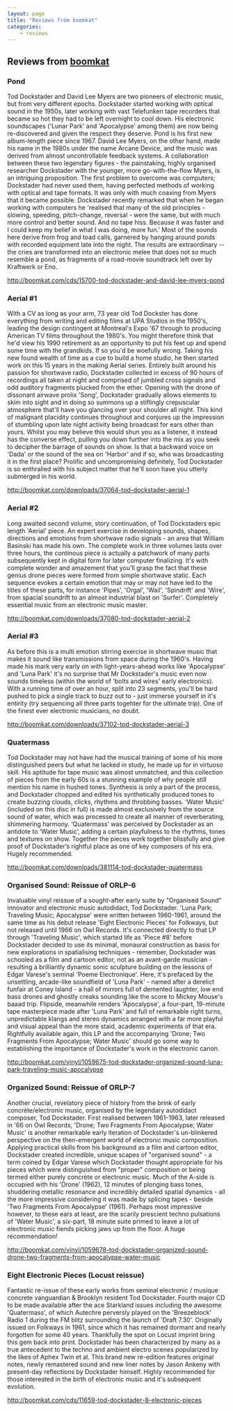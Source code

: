 ```yaml
---
layout: page
title: "Reviews from boomkat"
categories:
    - reviews
---
```


## Reviews from [boomkat](http://boomkat.com)

### Pond

Tod Dockstader and David Lee Myers are two pioneers of electronic music, but from very different epochs. Dockstader started working with optical sound in the 1950s, later working with vast Telefunken tape recorders that became so hot they had to be left overnight to cool down. His electronic soundscapes ('Lunar Park' and 'Apocalypse' among them) are now being re-discovered and given the respect they deserve. Pond is his first new album-length piece since 1967. David Lee Myers, on the other hand, made his name in the 1980s under the name Arcane Device, and the music was derived from almost uncontrollable feedback systems. A collaboration between these two legendary figures - the painstaking, highly organised researcher Dockstader with the younger, more go-with-the-flow Myers, is an intriguing proposition. The first problem to overcome was computers; Dockstader had never used them, having perfected methods of working with optical and tape formats. It was only with much coaxing from Myers that it became possible. Dockstader recently remarked that when he began working with computers he 'realised that many of the old principles - slowing, speeding, pitch-change, reversal - were the same, but with much more control and better sound. And no tape hiss. Because it was faster and I could keep my belief in what I was doing, more fun.' Most of the sounds here derive from frog and toad calls, garnered by hanging around ponds with recorded equipment late into the night. The results are extraordinary -- the cries are transformed into an electronic melee that does not so much resemble a pond, as fragments of a road-movie soundtrack left over by Kraftwerk or Eno.

http://boomkat.com/cds/15700-tod-dockstader-and-david-lee-myers-pond


### Aerial #1

With a CV as long as your arm, 73 year old Tod Dockster has done everything from writing and editing films at UPA Studios in the 1950's, leading the design contingent at Montreal's Expo '67 through to producing American TV films throughout the 1980's. You might therefore think that he'd view his 1990 retirement as an opportunity to put his feet up and spend some time with the grandkids. If so you'd be woefully wrong. Taking his new found wealth of time as a cue to build a home studio, he then started work on this 15 years in the making Aerial series. Entirely built around his passion for shortwave radio, Dockstader collected in excess of 90 hours of recordings all taken at night and comprised of jumbled cross signals and odd auditory fragments plucked from the ether. Opening with the drone of dissonant airwave prolix 'Song', Dockstader gradually allows elements to skim into sight and in doing so summons up a stiflingly crepuscular atmosphere that'll have you glancing over your shoulder all night. This kind of malignant placidity continues throughout and conjures up the impression of stumbling upon late night activity being broadcast for ears other than yours. Whilst you may believe this would shun you as a listener, it instead has the converse effect, pulling you down further into the mix as you seek to decipher the barrage of sounds on show. Is that a backward voice on 'Dada' or the sound of the sea on 'Harbor' and if so, who was broadcasting it in the first place? Prolific and uncompromising definitely, Tod Dockstader is so enthralled with his subject matter that he'll soon have you utterly submerged in his world.

http://boomkat.com/downloads/37064-tod-dockstader-aerial-1

### Aerial #2

Long awaited second volume, story continuation, of Tod Dockstaders epic length 'Aerial' piece. An expert exercise in developing sounds, shapes, directions and emotions from shortwave radio signals - an area that William Basinski has made his own. The complete work in three volumes lasts over three hours, the continous piece is actually a patchwork of many parts subsequently kept in digital form for later computer finalizing. It's with complete wonder and amazement that you'll grasp the fact that these genius drone pieces were formed from simple shortwave static. Each sequence evokes a certain emotion that may or may not have led to the titles of these parts, for instance 'Pipes', 'Orgal', 'Wail', 'Spindrift' and 'Wire', from spacial soundrift to an almost industrial blast on 'Surfer'. Completely essential music from an electronic music master.

http://boomkat.com/downloads/37080-tod-dockstader-aerial-2

### Aerial #3

As before this is a multi emotion stirring exercise in shortwave music that makes it sound like transmissions from space during the 1960's. Having made his mark very early on with light-years-ahead works like 'Apocalypse' and 'Luna Park' it's no surprise that Mr Dockstader's music even now sounds timeless (within the world of 'bolts and wires' early electronics). With a running time of over an hour, split into 23 segments, you'll be hard pushed to pick a single track to buzz out to - just immerse yourself in it's entirity (try sequencing all three parts togehter for the ultimate trip). One of the finest ever electronic musicians, no doubt.

http://boomkat.com/downloads/37102-tod-dockstader-aerial-3

### Quatermass

Tod Dockstader may not have had the musical training of some of his more distinguished peers but what he lacked in study, he made up for in virtuoso skill. His aptitude for tape music was almost unmatched, and this collection of pieces from the early 60s is a stunning example of why people still mention his name in hushed tones. Synthesis is only a part of the process, and Dockstader chopped and edited his synthetically produced tones to create buzzing clouds, clicks, rhythms and throbbing basses. ‘Water Music’ (included on this disc in full) is made almost exclusively from the source sound of water, which was processed to create all manner of reverberating, shimmering harmony. ‘Quatermass’ was perceived by Dockstader as an antidote to ‘Water Music’, adding a certain playfulness to the rhythms, tones and textures on show. Together the pieces work together blissfully and give proof of Dockstader’s rightful place as one of key composers of his era. Hugely recommended.

http://boomkat.com/downloads/381114-tod-dockstader-quatermass

### Organised Sound: Reissue of ORLP-6

Invaluable vinyl reissue of a sought-after early suite by "Organised Sound" innovator and electronic music autodidact, Tod Dockstader. 'Luna Park; Traveling Music; Apocalypse' were written between 1960-1961, around the same time as his debut release 'Eight Electronic Pieces' for Folkways, but not released until 1966 on Owl Records. It's connected directly to that LP through 'Traveling Music', which started life as 'Piece #8' before Dockstader decided to use its minimal, monaural construction as basis for new explorations in spatialising techniques - remember, Dockstader was schooled as a film and cartoon editor, not as an avant-garde musician - resulting a brilliantly dynamic sonic sculpture building on the lessons of Edgar Varese's seminal 'Poeme Electronique'. Here, it's prefaced by the unsettling, arcade-like soundfield of 'Luna Park' - named after a derelict funfair at Coney Island - a hall of mirrors full of demented laughter, low end bass drones and ghostly creaks sounding like the score to Mickey Mouse's baaad trip. Flipside, meanwhile renders 'Apocalypse', a four-part, 19-minute tape masterpiece made after 'Luna Park' and full of remarkable right turns, unpredictable klangs and stereo dynamics arranged with a far more playful and visual appeal than the more staid, academic experiments of that era. Rightfully available again, this LP and the accompanying 'Drone; Two Fragments From Apocalypse; Water Music' should go some way to establishing the importance of Dockstader's work in the electronic canon.

http://boomkat.com/vinyl/1059675-tod-dockstader-organized-sound-luna-park-traveling-music-apocalypse

### Organized Sound: Reissue of ORLP-7

Another crucial, revelatory piece of history from the brink of early concrète/electronic music, organised by the legendary autodidact composer, Tod Dockstader. First realised between 1961-1963, later released in '66 on Owl Records, 'Drone; Two Fragments From Apocalypse; Water Music' is another remarkable early iteration of Dockstader's un-blinkered perspective on the then-emergent world of electronic music composition. Applying practical skills from his background as a film and cartoon editor, Dockstader created incredible, unique scapes of "organised sound" - a term coined by Edgar Varese which Dockstader thought appropriate for his pieces which were distinguished from "proper" composition or being termed either purely concrète or electronic music. Much of the A-side is occupied with his 'Drone' (1962), 12 minutes of plonging bass tones, shuddering metallic resonance and incredibly detailed spatial dynamics - all the more impressive considering it was made by splicing tapes - beside 'Two Fragments From Apocalypse' (1961). Perhaps most impressive however, to these ears at least, are the scarily prescient techno pulsations of 'Water Music', a six-part, 18 minute suite primed to leave a lot of electronic music fiends picking jaws up from the floor. A huge recommendation!

http://boomkat.com/vinyl/1059678-tod-dockstader-organized-sound-drone-two-fragments-from-apocalypse-water-music

### Eight Electronic Pieces (Locust reissue)

Fantastic re-issue of these early works from seminal electronic / musique concrete vanguardian & Brooklyn resident Tod Dockstader. Fourth major CD  to be made available after the ace Starkland issues including the awesome 'Quatermass', of which Autechre perversly played on the 'Breezeblock' Radio 1 during the FM blitz surrounding the launch of 'Draft 7.30'. Originally issued on Folkways in 1961, since which it has remained dormant and nearly forgotten for some 40 years. Thankfully the spot on Locust imprint bring this gem back into print. Dockstader has been characterized by many as a true antecedent to the techno and ambient electro scenes popularized by the likes of Aphex Twin et al. This brand new re-edition features original notes, newly remastered sound and new liner notes by Jason Ankeny with present-day reflections by Dockstader himself. Highly recommended for those interested in the birth of electronic music and it's subsequent evolution.

http://boomkat.com/cds/11659-tod-dockstader-8-electronic-pieces